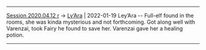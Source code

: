 

#
---

[Session 2020.04.12 r](TheWik-main/sessions/notes_matteo_brianedit/Session%202020.04.12%20r.md) -> [Ly’Ara](Ly’Ara.md) | 2022-01-19
Ley’Ara -- Full-elf found in the rooms, she was kinda mysterious and not forthcoming. Got along well with Varenzai, took Fairy he found to save her. Varenzai gave her a healing potion.

---
